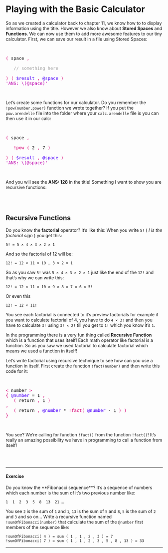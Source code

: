 # Playing with the Basic Calculator
So as we created a calculator back to chapter 11, we know how to to display information using the title. However we also know about **Stored Spaces** and **Functions**. We can now use them to add more awesome features to our tiny calculator. First, we can save our result in a file using Stored Spaces:

<!-- CLIFF HIGHLIGHTER 0.02 DEV GENERATED CODE BLOCK--><br>

<pre style="font-family: Monospace;">
<span style="color:#D60073">(</span>&nbsp;space&nbsp;<span style="color:#D60073">,</span><br><br>&nbsp;&nbsp;&nbsp;<span style="color:#A0A0A0">//&nbsp;something&nbsp;here</span><br><br><span style="color:#D60073">)</span>&nbsp;<span style="color:#D60073">(</span>&nbsp;<span style="color:#4E00FC">$result</span>&nbsp;<span style="color:#D60073">,</span>&nbsp;<span style="color:#4E00FC">@space</span>&nbsp;<span style="color:#D60073">)</span><br><span style="color:#BD00AD">'ANS: \(@space)'</span></pre>

<!-- CLIFF HIGHLIGHTER 0.02 DEV GENERATED CODE BLOCK--><br>

Let’s create some functions for our calculator. Do you remember the `!pow(number,power)` function we wrote together? If you put the `pow.arendelle` file into the folder where your `calc.arendelle` file is you can then use it in our calc:

<!-- CLIFF HIGHLIGHTER 0.02 DEV GENERATED CODE BLOCK--><br>

<pre style="font-family: Monospace;">
<span style="color:#D60073">(</span>&nbsp;space&nbsp;<span style="color:#D60073">,</span><br><br>&nbsp;&nbsp;&nbsp;<span style="color:#D60073">!pow</span>&nbsp;<span style="color:#D60073">(</span>&nbsp;2&nbsp;<span style="color:#D60073">,</span>&nbsp;7&nbsp;<span style="color:#D60073">)</span><br><br><span style="color:#D60073">)</span>&nbsp;<span style="color:#D60073">(</span>&nbsp;<span style="color:#4E00FC">$result</span>&nbsp;<span style="color:#D60073">,</span>&nbsp;<span style="color:#4E00FC">@space</span>&nbsp;<span style="color:#D60073">)</span><br><span style="color:#BD00AD">'ANS: \(@space)'</span></pre>

<!-- CLIFF HIGHLIGHTER 0.02 DEV GENERATED CODE BLOCK--><br>

And you will see the **ANS: 128** in the title! Something I want to show you are recursive functions:

<br><br>
## Recursive Functions
Do you know the **factorial** operator? It’s like this: When you write `5!` ( *! is the factorial sign* ) you get this:

```
5! = 5 × 4 × 3 × 2 × 1
```

And so the factorial of 12 will be:

```
12! = 12 × 11 × 10 … 3 × 2 × 1
```

So as you saw `5!` was `5 × 4 × 3 × 2 × 1` just like the end of the `12!` and that’s why we can write this:

```
12! = 12 × 11 × 10 × 9 × 8 × 7 × 6 × 5!
```

Or even this

```
12! = 12 × 11!
```

You see each factorial is connected to it’s preview factorials for example if you want to calculate factorial of 4, you have to do `4 × 3!` and then you have to calculate `3!` using `3! × 2!` till you get to `1!` which you know it’s `1`.<br>

In the programming there is a very fun thing called **Recursive Function** which is a function that uses itself! Each math operator like factorial is a function. So as you saw we used factorial to calculate factorial which means we used a function in itself!<br>

Let’s write factorial using recursive technique to see how can you use a function in itself. First create the function `!fact(number)` and then write this code for it:

<!-- CLIFF HIGHLIGHTER 0.02 DEV GENERATED CODE BLOCK--><br>

<pre style="font-family: Monospace;">
<span style="color:#D60073"><</span>&nbsp;number&nbsp;<span style="color:#D60073">></span><br><span style="color:#D60073">{</span>&nbsp;<span style="color:#4E00FC">@number</span>&nbsp;=&nbsp;1&nbsp;<span style="color:#D60073">,</span><br>&nbsp;&nbsp;&nbsp;<span style="color:#D60073">(</span>&nbsp;return&nbsp;<span style="color:#D60073">,</span>&nbsp;1&nbsp;<span style="color:#D60073">)</span><br><span style="color:#D60073">,</span><br>&nbsp;&nbsp;&nbsp;<span style="color:#D60073">(</span>&nbsp;return&nbsp;<span style="color:#D60073">,</span>&nbsp;<span style="color:#4E00FC">@number</span>&nbsp;*&nbsp;<span style="color:#D60073">!fact</span><span style="color:#D60073">(</span>&nbsp;<span style="color:#4E00FC">@number</span>&nbsp;-&nbsp;1&nbsp;<span style="color:#D60073">)</span>&nbsp;<span style="color:#D60073">)</span><br><span style="color:#D60073">}</span></pre>

<!-- CLIFF HIGHLIGHTER 0.02 DEV GENERATED CODE BLOCK--><br>

You see? We’re calling for function `!fact()` from the function `!fact()`! It’s really an amazing possibility we have in programming to call a function from itself!


<br><br><hr>
<h4>Exercise</h4>
Do you know the **Fibonacci sequence**? It’s a sequence of numbers which each number is the sum of it’s two previous number like:

```
1  1  2  3  5  8  13  21 …
```

You see `2` is the sum of `1` and `1`, `13` is the sum of `5` and `8`, `5` is the sum of `2` and `3` and so on… Write a recursive function named `!sumOfFibonacci(number)` that calculate the sum of the `@number` first members of the sequence like:

```
!sumOfFibonacci( 4 ) = sum ( 1 , 1 , 2 , 3 ) = 7
!sumOfFibonacci( 7 ) = sum ( 1 , 1 , 2 , 3 , 5 , 8 , 13 ) = 33
```

<hr>

